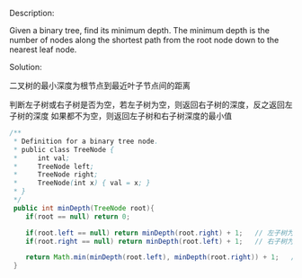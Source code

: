 Description:

Given a binary tree, find its minimum depth.
The minimum depth is the number of nodes along the shortest path from the root node down to the nearest leaf node.

Solution:

二叉树的最小深度为根节点到最近叶子节点间的距离

判断左子树或右子树是否为空，若左子树为空，则返回右子树的深度，反之返回左子树的深度
如果都不为空，则返回左子树和右子树深度的最小值

```java
/**
 * Definition for a binary tree node.
 * public class TreeNode {
 *     int val;
 *     TreeNode left;
 *     TreeNode right;
 *     TreeNode(int x) { val = x; }
 * }
 */
 public int minDepth(TreeNode root){
    if(root == null) return 0;

    if(root.left == null) return minDepth(root.right) + 1;   // 左子树为空返回右子树的深度
    if(root.right == null) return minDepth(root.left) + 1;   // 右子树为空返回左子树的深度

    return Math.min(minDepth(root.left), minDepth(root.right)) + 1;   //  左右子树都不为空，返回深度小的
 }
```
